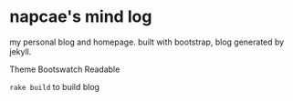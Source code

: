 napcae's mind log
================

my personal blog and homepage. built with bootstrap, blog generated by jekyll.

Theme Bootswatch Readable


`rake build` to build blog

